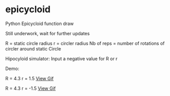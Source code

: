 # epicycloid
Python Epicycloid function draw

Still underwork, wait for further updates

R = static circle radius
r = circler radius
Nb of reps = number of rotations of circler around static Circle

Hipocyloid simulator:
Input a negative value for R or r

Demo:

R = 4.3
r = 1.5
<a href="https://media.giphy.com/media/26gst2dhATX1LyejK/source.gif">View Gif</a>

R = 4.3
r = -1.5
<a href="https://media.giphy.com/media/l0ExrlhDo54H115Is/source.gif">View Gif</a>
